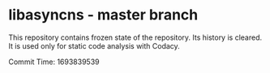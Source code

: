 # libasyncns - master branch

This repository contains frozen state of the repository.
Its history is cleared. It is used only for static code
analysis with Codacy.

Commit Time: 1693839539